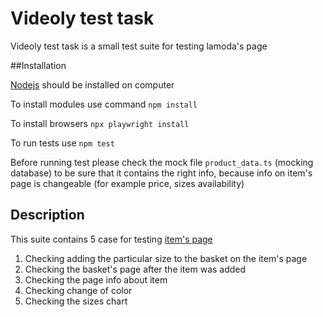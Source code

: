 # Videoly test task
Videoly test task is a small test suite for testing lamoda's page

##Installation

[Nodejs](https://nodejs.org/en/) should be installed on computer

To install modules use command
```npm install```

To install browsers `npx playwright install`

To run tests use ```npm test```

Before running test please check the mock file `product_data.ts` (mocking database) to be sure that it contains the right info, because info on item's page is changeable (for example price, sizes availability)

## Description
This suite contains 5 case for testing [item's page](lamoda.ru/p/rtlaba126501/clothes-weekendmaxmara-kardigan/)
1. Checking adding the particular size to the basket on the item's page
2. Checking the basket's page after the item was added
3. Checking the page info about item
4. Checking change of color
5. Checking the sizes chart

